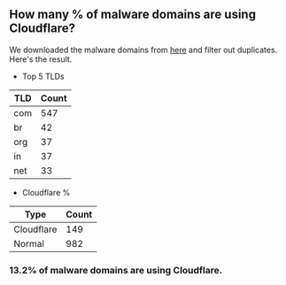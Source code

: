 ## How many % of malware domains are using Cloudflare?


We downloaded the malware domains from [here](https://urlhaus.abuse.ch) and filter out duplicates.
Here's the result.


[//]: # (start replacement)


- Top 5 TLDs

| TLD | Count |
| --- | --- |
| com | 547 |
| br | 42 |
| org | 37 |
| in | 37 |
| net | 33 |


- Cloudflare %

| Type | Count |
| --- | --- |
| Cloudflare | 149 |
| Normal | 982 |


### 13.2% of malware domains are using Cloudflare.